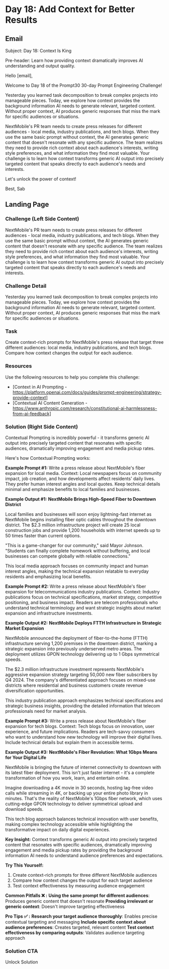 # Day 18: Add Context for Better Results

## Email
Subject: Day 18: Context Is King

Pre-header: Learn how providing context dramatically improves AI understanding and output quality.

Hello [email],

Welcome to Day 18 of the Prompt30 30-day Prompt Engineering Challenge!

Yesterday you learned task decomposition to break complex projects into manageable pieces. Today, we explore how context provides the background information AI needs to generate relevant, targeted content. Without proper context, AI produces generic responses that miss the mark for specific audiences or situations.

NextMobile's PR team needs to create press releases for different audiences - local media, industry publications, and tech blogs. When they use the same basic prompt without context, the AI generates generic content that doesn't resonate with any specific audience. The team realizes they need to provide rich context about each audience's interests, writing style preferences, and what information they find most valuable. Your challenge is to learn how context transforms generic AI output into precisely targeted content that speaks directly to each audience's needs and interests.

Let's unlock the power of context!

Best, Sab

## Landing Page

### Challenge (Left Side Content)
NextMobile's PR team needs to create press releases for different audiences - local media, industry publications, and tech blogs. When they use the same basic prompt without context, the AI generates generic content that doesn't resonate with any specific audience. The team realizes they need to provide rich context about each audience's interests, writing style preferences, and what information they find most valuable. Your challenge is to learn how context transforms generic AI output into precisely targeted content that speaks directly to each audience's needs and interests.

### Challenge Detail
Yesterday you learned task decomposition to break complex projects into manageable pieces. Today, we explore how context provides the background information AI needs to generate relevant, targeted content. Without proper context, AI produces generic responses that miss the mark for specific audiences or situations.

### Task
Create context-rich prompts for NextMobile's press release that target three different audiences: local media, industry publications, and tech blogs. Compare how context changes the output for each audience.

### Resources
Use the following resources to help you complete this challenge:
- [Context in AI Prompting - https://platform.openai.com/docs/guides/prompt-engineering/strategy-provide-context]
- [Contextual AI Content Generation - https://www.anthropic.com/research/constitutional-ai-harmlessness-from-ai-feedback]

### Solution (Right Side Content)
Contextual Prompting is incredibly powerful - it transforms generic AI output into precisely targeted content that resonates with specific audiences, dramatically improving engagement and media pickup rates.

Here's how Contextual Prompting works:

**Example Prompt #1:**
Write a press release about NextMobile's fiber expansion for local media. Context: Local newspapers focus on community impact, job creation, and how developments affect residents' daily lives. They prefer human interest angles and local quotes. Keep technical details minimal and emphasize benefits to local families and businesses.

**Example Output #1:**
**NextMobile Brings High-Speed Fiber to Downtown District**

Local families and businesses will soon enjoy lightning-fast internet as NextMobile begins installing fiber optic cables throughout the downtown district. The $2.3 million infrastructure project will create 25 local construction jobs and provide 1,200 households with internet speeds up to 50 times faster than current options.

"This is a game-changer for our community," said Mayor Johnson. "Students can finally complete homework without buffering, and local businesses can compete globally with reliable connections."

This local media approach focuses on community impact and human interest angles, making the technical expansion relatable to everyday residents and emphasizing local benefits.

**Example Prompt #2:**
Write a press release about NextMobile's fiber expansion for telecommunications industry publications. Context: Industry publications focus on technical specifications, market strategy, competitive positioning, and business impact. Readers are telecom professionals who understand technical terminology and want strategic insights about market expansion and infrastructure investments.

**Example Output #2:**
**NextMobile Deploys FTTH Infrastructure in Strategic Market Expansion**

NextMobile announced the deployment of fiber-to-the-home (FTTH) infrastructure serving 1,200 premises in the downtown district, marking a strategic expansion into previously underserved metro areas. The deployment utilizes GPON technology delivering up to 1 Gbps symmetrical speeds.

The $2.3 million infrastructure investment represents NextMobile's aggressive expansion strategy targeting 50,000 new fiber subscribers by Q4 2024. The company's differentiated approach focuses on mixed-use districts where residential and business customers create revenue diversification opportunities.

This industry publication approach emphasizes technical specifications and strategic business insights, providing the detailed information that telecom professionals need for market analysis.

**Example Prompt #3:**
Write a press release about NextMobile's fiber expansion for tech blogs. Context: Tech blogs focus on innovation, user experience, and future implications. Readers are tech-savvy consumers who want to understand how new technology will improve their digital lives. Include technical details but explain them in accessible terms.

**Example Output #3:**
**NextMobile's Fiber Revolution: What 1Gbps Means for Your Digital Life**

NextMobile is bringing the future of internet connectivity to downtown with its latest fiber deployment. This isn't just faster internet - it's a complete transformation of how you work, learn, and entertain online.

Imagine downloading a 4K movie in 30 seconds, hosting lag-free video calls while streaming in 4K, or backing up your entire photo library in minutes. That's the reality of NextMobile's 1Gbps fiber network, which uses cutting-edge GPON technology to deliver symmetrical upload and download speeds.

This tech blog approach balances technical innovation with user benefits, making complex technology accessible while highlighting the transformative impact on daily digital experiences.

**Key Insight:**
Context transforms generic AI output into precisely targeted content that resonates with specific audiences, dramatically improving engagement and media pickup rates by providing the background information AI needs to understand audience preferences and expectations.

**Try This Yourself:**
1. Create context-rich prompts for three different NextMobile audiences
2. Compare how context changes the output for each target audience
3. Test context effectiveness by measuring audience engagement

**Common Pitfalls ❌ :**
**Using the same prompt for different audiences**: Produces generic content that doesn't resonate
**Providing irrelevant or generic context**: Doesn't improve targeting effectiveness

**Pro Tips ✅ :**
**Research your target audience thoroughly**: Enables precise contextual targeting and messaging
**Include specific context about audience preferences**: Creates targeted, relevant content
**Test context effectiveness by comparing outputs**: Validates audience targeting approach 

### Solution CTA
Unlock Solution 